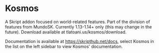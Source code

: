 # Kosmos
A Skript addon focused on world-related features. Part of the division of features from MundoSK. Currently 1.13-1.14+ only (this may change in the future). Download available at tlatoani.us/kosmos/download.

Documentation is available at https://skripthub.net/docs, select Kosmos in the list on the left sidebar to view Kosmos' documentation.
